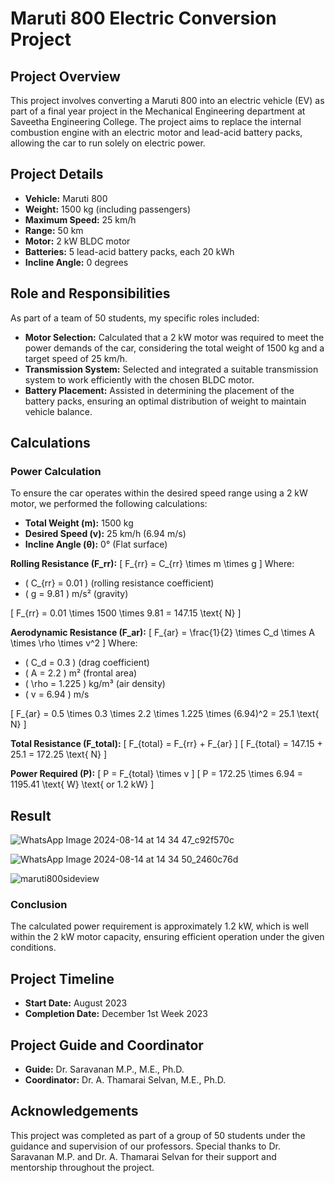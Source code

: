 # Maruti 800 Electric Conversion Project

## Project Overview
This project involves converting a Maruti 800 into an electric vehicle (EV) as part of a final year project in the Mechanical Engineering department at Saveetha Engineering College. The project aims to replace the internal combustion engine with an electric motor and lead-acid battery packs, allowing the car to run solely on electric power.

## Project Details

- **Vehicle:** Maruti 800
- **Weight:** 1500 kg (including passengers)
- **Maximum Speed:** 25 km/h
- **Range:** 50 km
- **Motor:** 2 kW BLDC motor
- **Batteries:** 5 lead-acid battery packs, each 20 kWh
- **Incline Angle:** 0 degrees

## Role and Responsibilities

As part of a team of 50 students, my specific roles included:

- **Motor Selection:** Calculated that a 2 kW motor was required to meet the power demands of the car, considering the total weight of 1500 kg and a target speed of 25 km/h.
- **Transmission System:** Selected and integrated a suitable transmission system to work efficiently with the chosen BLDC motor.
- **Battery Placement:** Assisted in determining the placement of the battery packs, ensuring an optimal distribution of weight to maintain vehicle balance.

## Calculations

### Power Calculation

To ensure the car operates within the desired speed range using a 2 kW motor, we performed the following calculations:

- **Total Weight (m):** 1500 kg
- **Desired Speed (v):** 25 km/h (6.94 m/s)
- **Incline Angle (θ):** 0° (Flat surface)

**Rolling Resistance (F_rr):**
\[ F_{rr} = C_{rr} \times m \times g \]
Where:
- \( C_{rr} = 0.01 \) (rolling resistance coefficient)
- \( g = 9.81 \) m/s² (gravity)

\[ F_{rr} = 0.01 \times 1500 \times 9.81 = 147.15 \text{ N} \]

**Aerodynamic Resistance (F_ar):**
\[ F_{ar} = \frac{1}{2} \times C_d \times A \times \rho \times v^2 \]
Where:
- \( C_d = 0.3 \) (drag coefficient)
- \( A = 2.2 \) m² (frontal area)
- \( \rho = 1.225 \) kg/m³ (air density)
- \( v = 6.94 \) m/s

\[ F_{ar} = 0.5 \times 0.3 \times 2.2 \times 1.225 \times (6.94)^2 = 25.1 \text{ N} \]

**Total Resistance (F_total):**
\[ F_{total} = F_{rr} + F_{ar} \]
\[ F_{total} = 147.15 + 25.1 = 172.25 \text{ N} \]

**Power Required (P):**
\[ P = F_{total} \times v \]
\[ P = 172.25 \times 6.94 = 1195.41 \text{ W} \text{ or 1.2 kW} \]

## Result
![WhatsApp Image 2024-08-14 at 14 34 47_c92f570c](https://github.com/user-attachments/assets/f4eedca0-721c-4d3d-91f2-e93df6f0e892)

![WhatsApp Image 2024-08-14 at 14 34 50_2460c76d](https://github.com/user-attachments/assets/0ff58e21-6e0c-4395-bd0c-a77c388a4fef)

![maruti800sideview](https://github.com/user-attachments/assets/fa75e60d-ea10-427a-9e3e-35746d92fee9)


### Conclusion

The calculated power requirement is approximately 1.2 kW, which is well within the 2 kW motor capacity, ensuring efficient operation under the given conditions.

## Project Timeline
- **Start Date:** August 2023
- **Completion Date:** December 1st Week 2023

## Project Guide and Coordinator

- **Guide:** Dr. Saravanan M.P., M.E., Ph.D.
- **Coordinator:** Dr. A. Thamarai Selvan, M.E., Ph.D.

## Acknowledgements

This project was completed as part of a group of 50 students under the guidance and supervision of our professors. Special thanks to Dr. Saravanan M.P. and Dr. A. Thamarai Selvan for their support and mentorship throughout the project.


